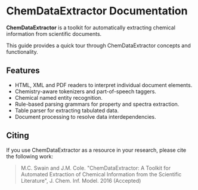 # ChemDataExtractor Documentation


**ChemDataExtractor** is a toolkit for automatically extracting chemical information from scientific documents.

This guide provides a quick tour through ChemDataExtractor concepts and functionality.

## Features

- HTML, XML and PDF readers to interpret individual document elements.
- Chemistry-aware tokenizers and part-of-speech taggers.
- Chemical named entity recognition.
- Rule-based parsing grammars for property and spectra extraction.
- Table parser for extracting tabulated data.
- Document processing to resolve data interdependencies.


## Citing

If you use ChemDataExtractor as a resource in your research, please cite the following work:

> M.C. Swain and J.M. Cole. "ChemDataExtractor: A Toolkit for Automated Extraction of Chemical Information from the
  Scientific Literature", J. Chem. Inf. Model. 2016 (Accepted)
